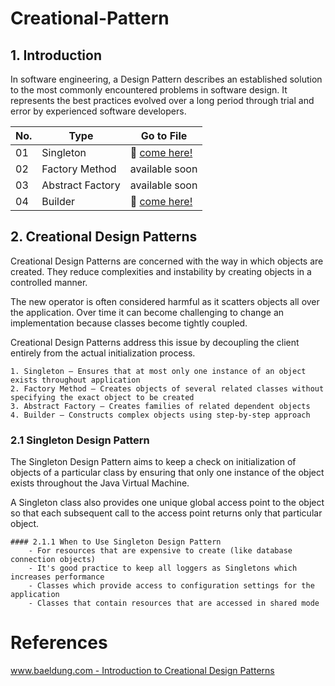 # Creational-Pattern

## 1. Introduction
In software engineering, a Design Pattern describes an established solution to the most commonly encountered problems in software design. It represents the best practices evolved over a long period through trial and error by experienced software developers.

No. | Type | Go to File
------------ | ------------- | -------------
01 | Singleton | :rocket: [come here!](https://github.com/Ardith24/Creational-Pattern/tree/master/SingletonPattern/src/singletonpattern) |
02 | Factory Method | available soon |
03 | Abstract Factory | available soon |
04 | Builder | :rocket: [come here!](https://github.com/Ardith24/Creational-Pattern/tree/master/BuilderPattern/src/builderpattern) |



## 2. Creational Design Patterns
Creational Design Patterns are concerned with the way in which objects are created. They reduce complexities and instability by creating objects in a controlled manner.

The new operator is often considered harmful as it scatters objects all over the application. Over time it can become challenging to change an implementation because classes become tightly coupled.

Creational Design Patterns address this issue by decoupling the client entirely from the actual initialization process.

    1. Singleton – Ensures that at most only one instance of an object exists throughout application
    2. Factory Method – Creates objects of several related classes without specifying the exact object to be created
    3. Abstract Factory – Creates families of related dependent objects
    4. Builder – Constructs complex objects using step-by-step approach

### 2.1 Singleton Design Pattern
The Singleton Design Pattern aims to keep a check on initialization of objects of a particular class by ensuring that only one instance of the object exists throughout the Java Virtual Machine.

A Singleton class also provides one unique global access point to the object so that each subsequent call to the access point returns only that particular object.

    #### 2.1.1 When to Use Singleton Design Pattern
        - For resources that are expensive to create (like database connection objects)
        - It's good practice to keep all loggers as Singletons which increases performance
        - Classes which provide access to configuration settings for the application
        - Classes that contain resources that are accessed in shared mode

# References
[www.baeldung.com - Introduction to Creational Design Patterns](https://www.baeldung.com/creational-design-patterns#introduction)